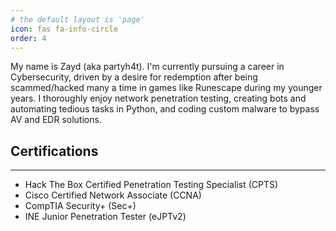 ```yaml
---
# the default layout is 'page'
icon: fas fa-info-circle
order: 4
---
```


My name is Zayd (aka partyh4t). I'm currently pursuing a career in Cybersecurity, driven by a desire for redemption after being scammed/hacked many a time in games like Runescape during my younger years. I thoroughly enjoy network penetration testing, creating bots and automating tedious tasks in Python, and coding custom malware to bypass AV and EDR solutions.

## Certifications
---
- Hack The Box Certified Penetration Testing Specialist (CPTS)
- Cisco Certified Network Associate (CCNA)
- CompTIA Security+ (Sec+)
- INE Junior Penetration Tester (eJPTv2)
